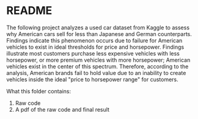 # README

The following project analyzes a used car dataset from Kaggle to assess why American cars sell for less than Japanese and German counterparts. 
Findings indicate this phenomenon occurs due to failure for American vehicles to exist in ideal thresholds for price and horsepower. Findings illustrate
most customers purchase less expensive vehicles with less horsepower, or more premium vehicles with more horsepower; American 
vehicles exist in the center of this spectrum. Therefore, according to the analysis, American brands fail to hold value due to an inability to create vehicles inside the ideal "price to horsepower range" for customers.

What this folder contains:

1. Raw code
2. A pdf of the raw code and final result
   
